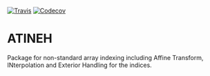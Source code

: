 [![Travis](https://travis-ci.org/JKrehl/ATINEH.jl.svg?style=flat-square)](https://travis-ci.org/JKrehl/ATINEH.jl)
[![Codecov](https://codecov.io/github/JKrehl/ATINEH.jl/coverage.svg?style=flat-square)](https://codecov.io/gh/JKrehl/ATINEH.jl/branch/master)

# ATINEH
Package for non-standard array indexing including Affine Transform, INterpolation and Exterior Handling for the indices.
